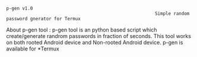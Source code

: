                                                                             p-gen v1.0
                                                            Simple random password gnerator for Termux

About p-gen tool :
p-gen tool is an python based script which create/generate randrom passwords in fraction of seconds. This tool works on both rooted Android device and Non-rooted Android device.
p-gen is available for
*Termux
